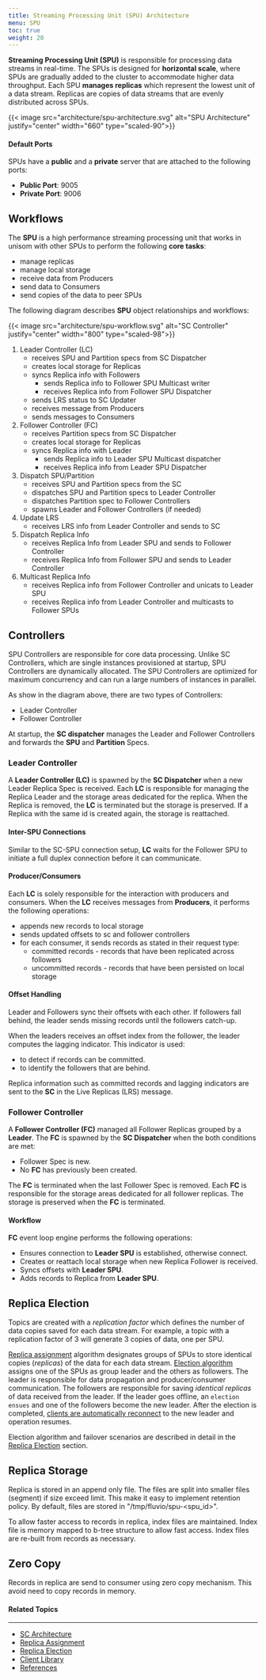 ```yaml
---
title: Streaming Processing Unit (SPU) Architecture
menu: SPU
toc: true
weight: 20
---
```


**Streaming Processing Unit (SPU)** is responsible for processing data streams in real-time. The SPUs is designed for **horizontal scale**, where SPUs are gradually added to the cluster to accommodate higher data throughput. Each SPU **manages replicas** which represent the lowest unit of a data stream. Replicas are copies of data streams that are evenly distributed across SPUs. 

{{< image src="architecture/spu-architecture.svg" alt="SPU Architecture" justify="center" width="660" type="scaled-90">}}


#### Default Ports

SPUs have a **public** and a **private** server that are attached to the following ports:

* **Public Port**: 9005
* **Private Port**: 9006


## Workflows

The **SPU** is a high performance streaming processing unit that works in unisom with other SPUs to perform the following **core tasks**:

* manage replicas
* manage local storage
* receive data from Producers
* send data to Consumers
* send copies of the data to peer SPUs

The following diagram describes **SPU** object relationships and workflows:

{{< image src="architecture/spu-workflow.svg" alt="SC Controller" justify="center" width="800" type="scaled-98">}}

1. Leader Controller (LC)
    * receives SPU and Partition specs from SC Dispatcher
    * creates local storage for Replicas
    * syncs Replica info with Followers
      * sends Replica info to Follower SPU Multicast writer
      * receives Replica info from Follower SPU Dispatcher
    * sends LRS status to SC Updater
    * receives message from Producers
    * sends messages to Consumers
2. Follower Controller (FC)
    * receives Partition specs from SC Dispatcher
    * creates local storage for Replicas
    * syncs Replica info with Leader
      * sends Replica info to Leader SPU Multicast dispatcher
      * receives Replica info from Leader SPU Dispatcher
3. Dispatch SPU/Partition
    * receives SPU and Partition specs from the SC
    * dispatches SPU and Partition specs to Leader Controller
    * dispatches Partition spec to Follower Controllers
    * spawns Leader and Follower Controllers (if needed)
4. Update LRS
    * receives LRS info from Leader Controller and sends to SC    
5. Dispatch Replica Info
    * receives Replica Info from Leader SPU and sends to Follower Controller
    * receives Replica Info from Follower SPU and sends to Leader Controller  
6. Multicast Replica Info
    * receives Replica info from Follower Controller and unicats to Leader SPU
    * receives Replica info from Leader Controller and multicasts to Follower SPUs


## Controllers

SPU Controllers are responsible for core data processing. Unlike SC Controllers, which are single instances provisioned at startup, SPU Controllers are dynamically allocated. The SPU Controllers are optimized for maximum concurrency and can run a large numbers of instances in parallel.

As show in the diagram above, there are two types of Controllers:

* Leader Controller
* Follower Controller

At startup, the **SC dispatcher** manages the Leader and Follower Controllers and forwards the **SPU** and **Partition** Specs.


### Leader Controller

A **Leader Controller (LC)** is spawned by the **SC Dispatcher** when a new Leader Replica Spec is received. Each **LC** is responsible for managing the Replica Leader and the storage areas dedicated for the replica. When the Replica is removed, the **LC** is terminated but the storage is preserved. If a Replica with the same id is created again, the storage is reattached. 

#### Inter-SPU Connections 

Similar to the SC-SPU connection setup, **LC** waits for the Follower SPU to initiate a full duplex connection before it can communicate.

#### Producer/Consumers

Each **LC** is solely responsible for the interaction with producers and consumers. When the **LC** receives messages from **Producers**, it performs the following operations:

* appends new records to local storage
* sends updated offsets to sc and follower controllers
* for each consumer, it sends records as stated in their request type:
  * committed records - records that have been replicated across followers
  * uncommitted records - records that have been persisted on local storage

#### Offset Handling

Leader and Followers sync their offsets with each other. If followers fall behind, the leader sends missing records until the followers catch-up. 

When the leaders receives an offset index from the follower, the leader computes the lagging indicator. This indicator is used:

* to detect if records can be committed. 
* to identify the followers that are behind. 

Replica information such as committed records and lagging indicators are sent to the **SC** in the Live Replicas (LRS) message.


### Follower Controller

A **Follower Controller (FC)** managed all Follower Replicas grouped by a **Leader**. The **FC** is spawned by the **SC Dispatcher** when the both conditions are met:

* Follower Spec is new.
* No **FC** has previously been created.

The **FC** is terminated when the last Follower Spec is removed. Each **FC** is responsible for the storage areas dedicated for all follower replicas. The storage is preserved when the **FC** is terminated.

#### Workflow

**FC** event loop engine performs the following operations:

*  Ensures connection to **Leader SPU** is established, otherwise connect.
*  Creates or reattach local storage when new Replica Follower is received.
*  Syncs offsets with **Leader SPU**.
*  Adds records to Replica from **Leader SPU**.


## Replica Election

Topics are created with a _replication factor_ which defines the number of data copies saved for each data stream. For example, a topic with a replication factor of 3 will generate 3 copies of data, one per SPU. 

[Replica assignment](../replica-assignment) algorithm designates groups of SPUs to store identical copies (_replicas_) of the data for each data stream. [Election algorithm](../replica-election#election-algorithm) assigns one of the SPUs as group leader and the others as followers. The leader is responsible for data propagation and producer/consumer communication. The followers are responsible for saving _identical replicas_ of data received from the leader. If the leader goes offline, an `election ensues` and one of the followers become the new leader. After the election is completed, [clients are automatically reconnect](../client) to the new leader and operation resumes.

Election algorithm and failover scenarios are described in detail in the [Replica Election](../election) section.


## Replica Storage

Replica is stored in an append only file.  The files are split into smaller files (segment) if size exceed limit.  This make it easy to implement retention policy. By default, files are stored in "/tmp/fluvio/spu-<spu_id>".  

To allow faster access to records in replica, index files are maintained.  Index file is memory mapped to b-tree structure to allow fast access.   Index files are re-built from records as necessary.

## Zero Copy

Records in replica are send to consumer using zero copy mechanism.  This avoid need to copy records in memory.


#### Related Topics
-------------------
* [SC Architecture](../sc)
* [Replica Assignment](../replica-assignment)
* [Replica Election](../replica-election)
* [Client Library](../client)
* [References](../references)
